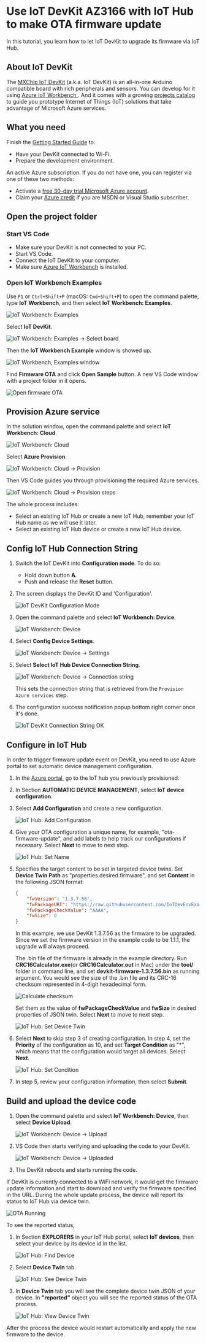 # Use IoT DevKit AZ3166 with IoT Hub to make OTA firmware update

In this tutorial, you learn how to let IoT DevKit to upgrade its firmware via IoT Hub.

## About IoT DevKit

The [MXChip IoT DevKit](https://aka.ms/iot-devkit) (a.k.a. IoT DevKit) is an all-in-one Arduino compatible board with rich peripherals and sensors. You can develop for it using [Azure IoT Workbench ](https://aka.ms/azure-iot-workbench). And it comes with a growing [projects catalog](https://aka.ms/devkit/project-catalog) to guide you prototype Internet of Things (IoT) solutions that take advantage of Microsoft Azure services.

## What you need

Finish the [Getting Started Guide](./devkit-get-started.md) to:

* Have your DevKit connected to Wi-Fi.
* Prepare the development environment.

An active Azure subscription. If you do not have one, you can register via one of these two methods:

* Activate a [free 30-day trial Microsoft Azure account](https://azure.microsoft.com/free/).
* Claim your [Azure credit](https://azure.microsoft.com/pricing/member-offers/msdn-benefits-details/) if you are MSDN or Visual Studio subscriber.

## Open the project folder

### Start VS Code

* Make sure your DevKit is not connected to your PC.
* Start VS Code.
* Connect the IoT DevKit to your computer.
* Make sure [Azure IoT Workbench](https://marketplace.visualstudio.com/items?itemName=vsciot-vscode.vscode-iot-workbench) is installed.

### Open IoT Workbench Examples

Use `F1` or `Ctrl+Shift+P` (macOS: `Cmd+Shift+P`) to open the command palette, type **IoT Workbench**, and then select **IoT Workbench: Examples**.

![IoT Workbench: Examples](media/iot-workbench-examples-cmd.png)

Select **IoT DevKit**.

![IoT Workbench: Examples -> Select board](media/iot-workbench-examples-board.png)

Then the **IoT Workbench Example** window is showed up.

![IoT Workbench, Examples window](media/iot-workbench-examples.png)

Find **Firmware OTA** and click **Open Sample** button. A new VS Code window with a project folder in it opens.

![Open firmware OTA](media/firmware-ota/open-sample.png)

## Provision Azure service

In the solution window, open the command palette and select **IoT Workbench: Cloud**.

![IoT Workbench: Cloud](media/iot-workbench-cloud.png)

Select **Azure Provision**.

![IoT Workbench: Cloud -> Provision](media/iot-workbench-cloud-provision.png)

Then VS Code guides you through provisioning the required Azure services.

![IoT Workbench: Cloud -> Provision steps](media/iot-workbench-cloud-provision-steps2.png)

The whole process includes:
* Select an existing IoT Hub or create a new IoT Hub, remember your IoT Hub name as we will use it later.
* Select an existing IoT Hub device or create a new IoT Hub device. 

## Config IoT Hub Connection String

1. Switch the IoT DevKit into **Configuration mode**. To do so:

   - Hold down button **A**.
   - Push and release the **Reset** button.

2. The screen displays the DevKit ID and 'Configuration'.

	![IoT DevKit Configuration Mode](media/devkit-configuration-mode.png) 

3. Open the command palette and select **IoT Workbench: Device**.

	![IoT Workbench: Device](media/iot-workbench-device.png)

4. Select **Config Device Settings**.

	![IoT Workbench: Device -> Settings](media/iot-workbench-device-settings.png)

5. Select **Select IoT Hub Device Connection String**.

	![IoT Workbench: Device -> Connection string](media/iot-workbench-device-string1.png)

   This sets the connection string that is retrieved from the `Provision Azure services` step.

6. The configuration success notification popup bottom right corner once it's done.

    ![IoT DevKit Connection String OK](media/iot-workbench-connection-done.png) 

## Configure in IoT Hub
In order to trigger firmware update event on DevKit, you need to use Azure portal to set automatic device management configuration.

1. In the [Azure portal](https://portal.azure.com), go to the IoT hub you previously provisioned.

2. In Section **AUTOMATIC DEVICE MANAGEMENT**, select **IoT device configuration**.

3. Select **Add Configuration** and create a new configuration.

	![IoT Hub: Add Configuration](media/firmware-ota/iothub-add-configuration.png)

4. Give your OTA configuration a unique name, for example, "ota-firmware-update", and add labels to help track our configurations if necessary. Select **Next** to move to next step.

	![IoT Hub: Set Name](media/firmware-ota/iothub-configuration-naming.png)

5. Specifies the target content to be set in targeted device twins. Set **Device Twin Path** as "properties.desired.firmware", and set **Content** in the following JSON format:

	```json
	{
		"fwVersion": "1.3.7.56",
		"fwPackageURI": "https://raw.githubusercontent.com/IoTDevEnvExamples/FirmwareOTA/master/Device/tool/devkit-firmware-1.3.7.56.bin",
		"fwPackageCheckValue": "AAAA",
		"fwSize": 0
	}
	```

	In this example, we use DevKit 1.3.7.56 as the firmware to be upgraded. Since we set the firmware version in the example code to be 1.1.1, the upgrade will always proceed.

	The .bin file of the firmware is already in the example directory. Run **CRC16Calculator.exe**(or **CRC16Calculator.out** in Mac) under the **tool/** folder in command line, and set **devkit-firmware-1.3.7.56.bin** as running argument. You would see the size of the .bin file and its CRC-16 checksum represented in 4-digit hexadecimal form.
	
	![Calculate checksum](media/firmware-ota/checksum-calculate.png)
	
	Set them as the value of **fwPackageCheckValue** and **fwSize** in desired properties of JSON twin. Select **Next** to move to next step.

	![IoT Hub: Set Device Twin](media/firmware-ota/iothub-set-device-twin.png)

6. Select **Next** to skip step 3 of creating configuration. In step 4, set the **Priority** of the configuration as 10, and set **Target Condition** as "*", which means that the configuration would target all devices. Select **Next**.

	![IoT Hub: Set Condition](media/firmware-ota/iothub-set-condition.png)

7. In step 5, review your configuration information, then select **Submit**.

## Build and upload the device code

1. Open the command palette and select **IoT Workbench: Device**, then select **Device Upload**.

	![IoT Workbench: Device -> Upload](media/iot-workbench-device-upload.png)

2. VS Code then starts verifying and uploading the code to your DevKit.

	![IoT Workbench: Device -> Uploaded](media/firmware-ota/iot-workbench-device-uploaded.png)

3. The DevKit reboots and starts running the code.

If DevKit is currently connected to a WiFi network, it would get the firmware update information and start to download and verify the firmware specified in the URL. During the whole update process, the device will report its status to IoT Hub via device twin. 

![OTA Running](media/firmware-ota/ota-running.png)

To see the reported status,

1. In Section **EXPLORERS** in your IoT Hub portal, select **IoT devices**, then select your device by its device id in the list.

	![IoT Hub: Find Device](media/firmware-ota/iothub-find-device.png)

2. Select **Device Twin** tab.

	![IoT Hub: See Device Twin](media/firmware-ota/iothub-see-device-twin.png)

3. In **Device Twin** tab you will see the complete device twin JSON of your device. In **"reported"** object you will see the reported status of the OTA process.

	![IoT Hub: View Device Twin](media/firmware-ota/iothub-view-device-twin.png)

After the process the device would restart automatically and apply the new firmware to the device.